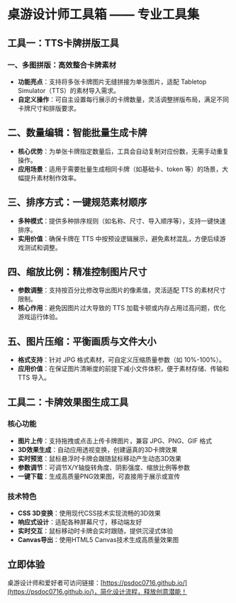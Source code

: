 # 桌游设计师工具箱 —— 专业工具集

## 工具一：TTS卡牌拼版工具
### 一、多图拼版：高效整合卡牌素材
- **功能亮点**：支持将多张卡牌图片无缝拼接为单张图片，适配 Tabletop Simulator（TTS）的素材导入需求。
- **自定义操作**：可自主设置每行展示的卡牌数量，灵活调整拼版布局，满足不同卡牌尺寸和排版要求。

## 二、数量编辑：智能批量生成卡牌
- **核心优势**：为单张卡牌指定数量后，工具会自动复制对应份数，无需手动重复操作。
- **应用场景**：适用于需要批量生成相同卡牌（如基础卡、token 等）的场景，大幅提升素材制作效率。

## 三、排序方式：一键规范素材顺序
- **多种模式**：提供多种排序规则（如名称、尺寸、导入顺序等），支持一键快速排序。
- **实用价值**：确保卡牌在 TTS 中按预设逻辑展示，避免素材混乱，方便后续游戏测试和调整。

## 四、缩放比例：精准控制图片尺寸
- **参数调整**：支持按百分比修改导出图片的像素值，灵活适配 TTS 的素材尺寸限制。
- **核心作用**：避免因图片过大导致的 TTS 加载卡顿或内存占用过高问题，优化游戏运行体验。

## 五、图片压缩：平衡画质与文件大小
- **格式支持**：针对 JPG 格式素材，可自定义压缩质量参数（如 10%-100%）。
- **应用价值**：在保证图片清晰度的前提下减小文件体积，便于素材存储、传输和 TTS 导入。

## 工具二：卡牌效果图生成工具
### 核心功能
- **图片上传**：支持拖拽或点击上传卡牌图片，兼容 JPG、PNG、GIF 格式
- **3D效果生成**：自动应用透视变换，创建逼真的3D卡牌效果
- **实时预览**：鼠标悬浮时卡牌会跟随鼠标移动产生动态3D效果
- **参数调节**：可调节X/Y轴旋转角度、阴影强度、缩放比例等参数
- **一键下载**：生成高质量PNG效果图，可直接用于展示或宣传

### 技术特色
- **CSS 3D变换**：使用现代CSS技术实现流畅的3D效果
- **响应式设计**：适配各种屏幕尺寸，移动端友好
- **实时交互**：鼠标移动时卡牌会实时跟随，提供沉浸式体验
- **Canvas导出**：使用HTML5 Canvas技术生成高质量效果图

## 立即体验
桌游设计师和爱好者可访问链接：[https://psdoc0716.github.io/](https://psdoc0716.github.io/)，简化设计流程，释放创意潜能！